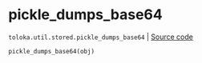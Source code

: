 # pickle_dumps_base64
`toloka.util.stored.pickle_dumps_base64` | [Source code](https://github.com/Toloka/toloka-kit/blob/v1.2.3/src/util/stored.py#L42)

```python
pickle_dumps_base64(obj)
```

